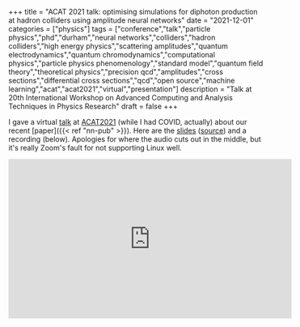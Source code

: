 +++
title = "ACAT 2021 talk: optimising simulations for diphoton production at hadron colliders using amplitude neural networks"
date = "2021-12-01"
categories = ["physics"]
tags = ["conference","talk","particle physics","phd","durham","neural networks","colliders","hadron colliders","high energy physics","scattering amplitudes","quantum electrodynamics","quantum chromodynamics","computational physics","particle physics phenomenology","standard model","quantum field theory","theoretical physics","precision qcd","amplitudes","cross sections","differential cross sections","qcd","open source","machine learning","acat","acat2021","virtual","presentation"]
description = "Talk at 20th International Workshop on Advanced Computing and Analysis Techniques in Physics Research"
draft = false
+++

I gave a virtual [talk](https://indico.cern.ch/event/855454/contributions/4606382/) at [ACAT2021](https://indico.cern.ch/event/855454/) (while I had COVID, actually) about our recent [paper]({{< ref "nn-pub" >}}).
Here are the [slides](https://eidoom.gitlab.io/acat2021/) ([source](https://gitlab.com/eidoom/acat2021)) and a recording (below).
Apologies for where the audio cuts out in the middle, but it's really Zoom's fault for not supporting Linux well.

<iframe scrolling="no"  src="https://videos.cern.ch/video/OPEN-VIDEO-2021-365-001" width="560" height="315" frameborder="0" allowfullscreen class="centre"></iframe>
